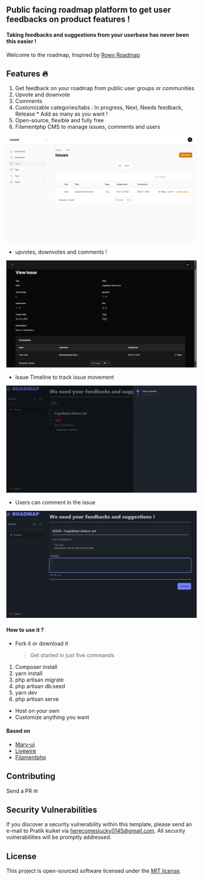 ## Public facing roadmap platform to get user feedbacks on product features !

#### Taking feedbacks and suggestions from your userbase has never been this easier !

Welcome to the roadmap, Inspired by [Rowy Roadmap](https://roadmap.rowy.io/roadmap)

## Features 🔥

1.  Get feedback on your roadmap from public user groups or communities
2.  Upvote and downvote
3.  Comments
4.  Customizable categories/tabs : In progress, Next, Needs feedback, Release * Add as many as you want !
5.  Open-source, flexible and fully free
6.  Filamentphp CMS to manage issues, comments and users

![1707758434197](image/README/1707758434197.png)

-   upvotes, downvotes and comments !

![1707758483060](image/README/1707758483060.png)

-   Issue Timeline to track issue movement

![1707758561382](image/README/1707758561382.png)

-   Users can comment in the issue

![1707758611036](image/README/1707758611036.png)

#### How to use it ?

-   Fork it or download it

    > Get started in just five commands

1. Composer install
2. yarn install
3. php artisan migrate
4. php artisan db:seed
5. yarn dev
6. php artisan serve

-   Host on your own
-   Customize anything you want

#### Based on

-   [Mary-ui](https://mary-ui.com)
-   [Livewire](https://livewire.laravel.com)
-   [Filamentphp](https://filamentphp.com)

## Contributing

Send a PR ✉

## Security Vulnerabilities

If you discover a security vulnerability within this template, please send an e-mail to Pratik kuikel via [herecomeslucky0145@gmail.com](mailto:herecomeslucky0145@gmail.com). All security vulnerabilities will be promptly addressed.

## License

This project is open-sourced software licensed under the [MIT license](https://opensource.org/licenses/MIT).
